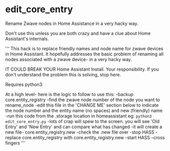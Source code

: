 # edit_core_entry
Rename Zwave nodes in Home Assistance in a very hacky way.

Don't use this unless you are both crazy and have a clue about Home Assistant's internals.

'''
This hack is to replace friendly names and node name for zwave
devices in Home Assistant.  It hopefully addresses the basic problem of
renaming all nodes associated with a zwave device- in a very hacky way.

IT COULD BREAK YOUR Home Assistant Install.  Your responsibility.
If you don't understand the problem this is solving, stop here.

Requires python3

At a high level- here is the logic to follow to use this:
-backup core.entity_registry
-find the zwave node number of the node you want to rename_node
-edit this file in the 'CHANGE ME' section below to indicate the node number
  and the entity name (no spaces) and new (friendly) name
-run this code from the .storage location in homeassistant
  eg: `python3 edit_core_entry.py`
-lots of crap will spew to the screen.  you will see 'Old Entry' and 'New Entry'
  and can compare what has changed
-it will create a new file- core.entity_registry.new
-check the .new file over
-stop HASS
-replace core.entity_registry with core.entity_registry.new
-start HASS
-cross fingers
'''
